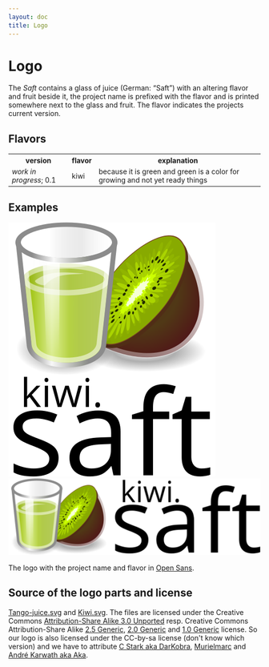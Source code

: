 ```yaml
---
layout: doc
title: Logo
---
```


# Logo

The _Saft_ contains a glass of juice (German: “Saft”) with an altering flavor and fruit beside it, the project name is prefixed with the flavor and is printed somewhere next to the glass and fruit. The flavor indicates the projects current version.

## Flavors

<table>
<tr><th>version</th><th>flavor</th><th>explanation </th></tr>
<tr><td><em>work in progress</em>; 0.1</td><td>kiwi</td><td>because it is green and green is a color for growing and not yet ready things</td></tr>
</table>

## Examples

![logo with Open Sans in portrait orientation](logo_portrait.svg)
![logo with Open Sans in landscape orientation](logo_wide.svg)

The logo with the project name and flavor in [Open Sans](https://en.wikipedia.org/wiki/Open_Sans).

## Source of the logo parts and license

[Tango-juice.svg](https://commons.wikimedia.org/wiki/File:Tango-juice.svg) and [Kiwi.svg](https://commons.wikimedia.org/wiki/File:Kiwi.svg).
The files are licensed under the Creative Commons [Attribution-Share Alike 3.0 Unported](https://creativecommons.org/licenses/by-sa/3.0/deed.en) resp.  Creative Commons Attribution-Share Alike [2.5 Generic](https://creativecommons.org/licenses/by-sa/2.5/deed.en), [2.0 Generic](https://creativecommons.org/licenses/by-sa/2.0/deed.en) and [1.0 Generic](https://creativecommons.org/licenses/by-sa/1.0/deed.en) license.
So our logo is also licensed under the CC-by-sa license (don't know which version) and we have to attribute [C Stark aka DarKobra](http://darkobra.deviantart.com/), [Murielmarc](https://commons.wikimedia.org/wiki/User:Murielmarc) and [André Karwath aka Aka](https://commons.wikimedia.org/wiki/User:Aka).
